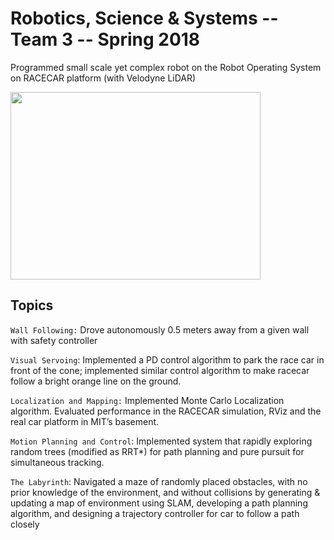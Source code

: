 # Robotics, Science & Systems -- Team 3 -- Spring 2018
Programmed small scale yet complex robot on the Robot Operating System on RACECAR platform (with Velodyne LiDAR)

<img src="assets/images/about/team_photo.jpg" width="400" height = "300" align = "center">

## Topics 

``Wall Following:`` Drove autonomously 0.5 meters away from a given wall with safety controller

``Visual Servoing``: Implemented a PD control algorithm to park the race car in front of the cone; 
  implemented similar control algorithm to make racecar follow a bright orange line on the ground.

``Localization and Mapping:`` Implemented Monte Carlo Localization algorithm. Evaluated performance in the RACECAR simulation, RViz and the real car platform in MIT’s basement.

``Motion Planning and Control``: Implemented system that rapidly exploring random trees
  (modified as RRT*) for path planning and pure pursuit for simultaneous tracking.

``The Labyrinth``: Navigated a maze of randomly placed obstacles, with no prior knowledge of the environment, and without collisions by generating & updating a map of environment using SLAM, developing a path planning algorithm, and designing a trajectory controller for car to follow a path closely
